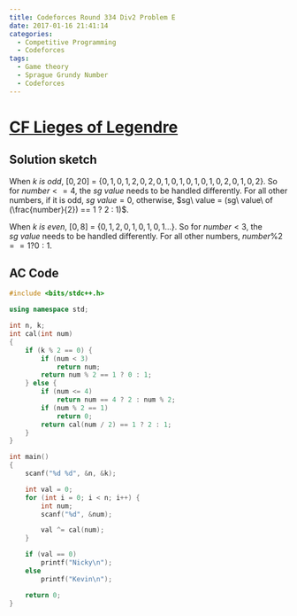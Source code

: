 ```yaml
---
title: Codeforces Round 334 Div2 Problem E
date: 2017-01-16 21:41:14
categories:
  - Competitive Programming
  - Codeforces
tags:
  - Game theory
  - Sprague Grundy Number
  - Codeforces
---
```


# [CF Lieges of Legendre](http://codeforces.com/contest/604/problem/E)

## Solution sketch

When $k\ is\ odd$, $[0, 20]$ = {$0, 1, 0, 1, 2, 0, 2, 0, 1, 0, 1, 0, 1, 0, 1, 0, 2, 0, 1, 0, 2$}.
So for $number <= 4$, the $sg\ value$ needs to be handled differently. For all other numbers, if it is odd, $sg\ value = 0$, otherwise, $sg\ value = (sg\ value\ of (\frac{number}{2}) == 1 ? 2 : 1)$.

When $k\ is\ even$, $[0, 8]$ = {$0, 1, 2, 0, 1, 0, 1, 0, 1...$}. So for $number < 3$, the $sg\ value$ needs to be handled differently. For all other numbers, $number \% 2 == 1 ? 0 : 1$.

<!-- more -->

## AC Code

```c++
#include <bits/stdc++.h>

using namespace std;

int n, k;
int cal(int num)
{
    if (k % 2 == 0) {
        if (num < 3)
            return num;
        return num % 2 == 1 ? 0 : 1;
    } else {
        if (num <= 4)
            return num == 4 ? 2 : num % 2;
        if (num % 2 == 1)
            return 0;
        return cal(num / 2) == 1 ? 2 : 1;
    }
}

int main()
{
    scanf("%d %d", &n, &k);

    int val = 0;
    for (int i = 0; i < n; i++) {
        int num;
        scanf("%d", &num);

        val ^= cal(num);
    }

    if (val == 0)
        printf("Nicky\n");
    else
        printf("Kevin\n");

    return 0;
}

```
